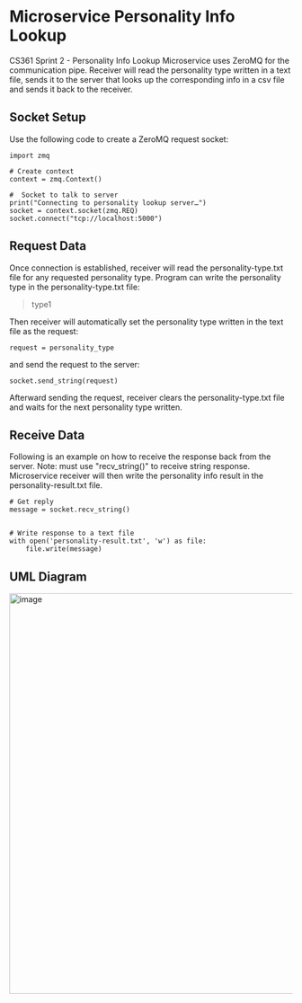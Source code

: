 # Microservice Personality Info Lookup

CS361 Sprint 2 - Personality Info Lookup Microservice uses ZeroMQ for the communication pipe. Receiver will read the personality type written in a text file, sends it to the server that looks up the corresponding info in a csv file and sends it back to the receiver.

## Socket Setup

Use the following code to create a ZeroMQ request socket:

```
import zmq

# Create context
context = zmq.Context()

#  Socket to talk to server
print("Connecting to personality lookup server…")
socket = context.socket(zmq.REQ)
socket.connect("tcp://localhost:5000")
```

## Request Data

Once connection is established, receiver will read the personality-type.txt file for any requested personality type. Program can write the personality type in the personality-type.txt file:

> type1

Then receiver will automatically set the personality type written in the text file as the request:

```
request = personality_type
```

and send the request to the server:

```
socket.send_string(request)
```

Afterward sending the request, receiver clears the personality-type.txt file and waits for the next personality type written.

## Receive Data

Following is an example on how to receive the response back from the server. Note: must use "recv_string()" to receive string response. Microservice receiver will then write the personality info result in the personality-result.txt file.

```
# Get reply
message = socket.recv_string()


# Write response to a text file
with open('personality-result.txt', 'w') as file:
    file.write(message)
```

## UML Diagram
<img width="713" alt="image" src="https://github.com/kellyayong/Microservice-Info-lookup/assets/73264187/f118e725-a97f-4df7-bf2f-4ab4deef5176">



